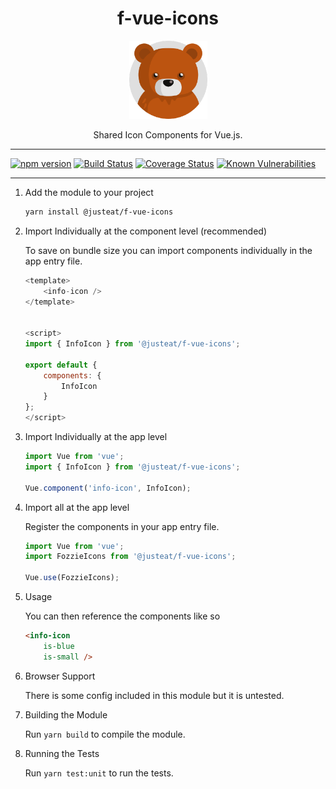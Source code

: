 <div align="center">
<h1>f-vue-icons</h1>

<img width="125" alt="Fozzie Bear" src="bear.png" />

<p>Shared Icon Components for Vue.js.</p>
</div>

---

[![npm version](https://badge.fury.io/js/%40justeat%2Ff-vue-icons.svg)](https://badge.fury.io/js/%40justeat%2Ff-vue-icons)
[![Build Status](https://travis-ci.org/justeat/f-vue-icons.svg)](https://travis-ci.org/justeat/f-vue-icons)
[![Coverage Status](https://coveralls.io/repos/github/justeat/f-vue-icons/badge.svg)](https://coveralls.io/github/justeat/f-vue-icons)
[![Known Vulnerabilities](https://snyk.io/test/github/justeat/f-vue-icons/badge.svg?targetFile=package.json)](https://snyk.io/test/github/justeat/f-vue-icons?targetFile=package.json)

---

1. Add the module to your project

    ```bash
    yarn install @justeat/f-vue-icons
    ```

1. Import Individually at the component level (recommended)

    To save on bundle size you can import components individually in the app entry file.

    ```js
    <template>
        <info-icon />
    </template>


    <script>
    import { InfoIcon } from '@justeat/f-vue-icons';

    export default {
        components: {
            InfoIcon
        }
    };
    </script>
    ```

1. Import Individually at the app level

    ```js
    import Vue from 'vue';
    import { InfoIcon } from '@justeat/f-vue-icons';

    Vue.component('info-icon', InfoIcon);
    ```

1. Import all at the app level

    Register the components in your app entry file.

    ```js
    import Vue from 'vue';
    import FozzieIcons from '@justeat/f-vue-icons';

    Vue.use(FozzieIcons);
    ```

1. Usage

    You can then reference the components like so

    ```html
    <info-icon
        is-blue
        is-small />
    ```

1. Browser Support

    There is some config included in this module but it is untested.

1. Building the Module

    Run `yarn build` to compile the module.

1. Running the Tests

    Run `yarn test:unit` to run the tests.
